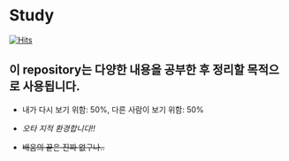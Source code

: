# Study

[![Hits](https://hits.seeyoufarm.com/api/count/incr/badge.svg?url=https%3A%2F%2Fgithub.com%2Fsangw-w0o/Study)](https://hits.seeyoufarm.com)

<h2>이 repository는 다양한 내용을 공부한 후 정리할 목적으로 사용됩니다.</h2>

- 내가 다시 보기 위함: 50%, 다른 사람이 보기 위함: 50%

- _오타 지적 환경합니다!!_

- ~~배움의 끝은 진짜 없구나..~~
